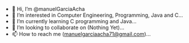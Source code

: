 - 👋 Hi, I’m @manuelGarciaAcha
- 👀 I’m interested in Computer Engineering, Programming, Java and C...
- 🌱 I’m currently learning C programming and Java...
- 💞️ I’m looking to collaborate on (Nothing Yet)...
- 📫 How to reach me (manuelgarciaacha71@gmail.com)...

<!---
manuelGarciaAcha/manuelGarciaAcha is a ✨ special ✨ repository because its `README.md` (this file) appears on your GitHub profile.
You can click the Preview link to take a look at your changes.
--->
